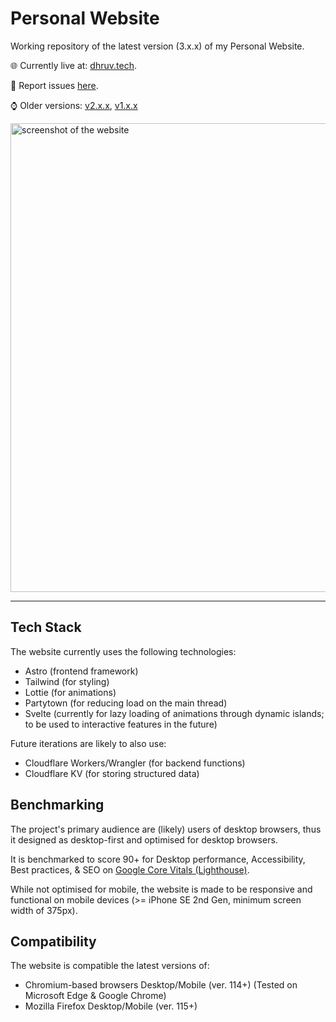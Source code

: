 # Personal Website

Working repository of the latest version (3.x.x) of my Personal Website.

🌐 Currently live at: [dhruv.tech](https://dhruv.tech/).

📝 Report issues [here](https://github.com/dhruv-tech/dhruv.tech/issues).

⌚ Older versions: [v2.x.x](https://github.com/dhruv-tech/dhruv.tech_v2), [v1.x.x](https://github.com/dhruv-tech/dhruv.tech_v1)

<img alt="screenshot of the website" src="https://github.com/dhruv-tech/dhruv.tech/assets/26849655/526a34d5-1013-47ba-bb6d-51e3ba617753" width="750">

---

## Tech Stack

The website currently uses the following technologies:

* Astro (frontend framework)
* Tailwind (for styling)
* Lottie (for animations)
* Partytown (for reducing load on the main thread)
* Svelte (currently for lazy loading of animations through dynamic islands; to be used to interactive features in the future)

Future iterations are likely to also use:

* Cloudflare Workers/Wrangler (for backend functions)
* Cloudflare KV (for storing structured data)

## Benchmarking

The project's primary audience are (likely) users of desktop browsers, thus it designed as desktop-first and optimised for desktop browsers.

It is benchmarked to score 90+ for Desktop performance, Accessibility, Best practices, & SEO on [Google Core Vitals (Lighthouse)](https://pagespeed.web.dev/analysis/https-dhruv-tech/5bkmnpur3q?form_factor=desktop).

While not optimised for mobile, the website is made to be responsive and functional on mobile devices (>= iPhone SE 2nd Gen, minimum screen width of 375px).

## Compatibility

The website is compatible the latest versions of:

* Chromium-based browsers Desktop/Mobile (ver. 114+) (Tested on Microsoft Edge & Google Chrome)
* Mozilla Firefox Desktop/Mobile (ver. 115+)

